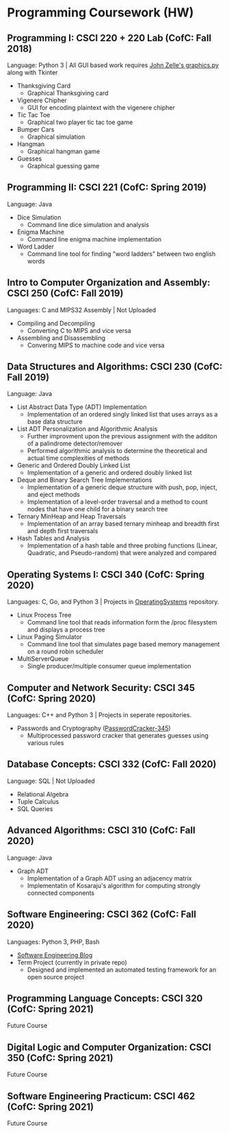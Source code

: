 # Programming Coursework (HW)

## Programming I: CSCI 220 + 220 Lab (CofC: Fall 2018)
  Language: Python 3
  | 
  All GUI based work requires [John Zelle's graphics.py](https://mcsp.wartburg.edu/zelle/python/) along with Tkinter
- Thanksgiving Card
   - Graphical Thanksgiving card
- Vigenere Chipher
   - GUI for encoding plaintext with the vigenere chipher
- Tic Tac Toe
   - Graphical two player tic tac toe game
- Bumper Cars
  - Graphical simulation
- Hangman
  - Graphical hangman game
- Guesses
  - Graphical guessing game

## Programming II: CSCI 221 (CofC: Spring 2019)
  Language: Java
- Dice Simulation
  - Command line dice simulation and analysis
- Enigma Machine
  - Command line enigma machine implementation
- Word Ladder
  - Command line tool for finding "word ladders" between two english words

## Intro to Computer Organization and Assembly: CSCI 250 (CofC: Fall 2019)
  Languages: C and MIPS32 Assembly | Not Uploaded
- Compiling and Decompiling
  - Converting C to MIPS and vice versa
- Assembling and Disassembling
  - Convering MIPS to machine code and vice versa
  
## Data Structures and Algorithms: CSCI 230 (CofC: Fall 2019)
  Language: Java
- List Abstract Data Type (ADT) Implementation
  - Implementation of an ordered singly linked list that uses arrays as a base data structure
- List ADT Personalization and Algorithmic Analysis
  - Further improvment upon the previous assignment with the additon of a palindrome detector/remover
  - Performed algorithmic analysis to determine the theoretical and actual time complexities of methods
- Generic and Ordered Doubly Linked List
  - Implementation of a generic and ordered doubly linked list
- Deque and Binary Search Tree Implementations
  - Implementation of a generic deque structure with push, pop, inject, and eject methods
  - Implementation of a level-order traversal and a method to count nodes that have one child for a binary search tree
- Ternary MinHeap and Heap Traversals
  - Implementation of an array based ternary minheap and breadth first and depth first traversals
- Hash Tables and Analysis
  - Implementation of a hash table and three probing functions (Linear, Quadratic, and Pseudo-random) that were analyzed and compared

## Operating Systems I: CSCI 340 (CofC: Spring 2020)
  Languages: C, Go, and Python 3 | Projects in [OperatingSystems](https://github.com/lukem1/OperatingSystems) repository.
  - Linux Process Tree
    - Command line tool that reads information form the /proc filesystem and displays a process tree
  - Linux Paging Simulator
    - Command line tool that simulates page based memory management on a round robin scheduler
  - MultiServerQueue
  	- Single producer/multiple consumer queue implementation
  
## Computer and Network Security: CSCI 345 (CofC: Spring 2020)
  Languages: C++ and Python 3 | Projects in seperate repositories.
- Passwords and Cryptography ([PasswordCracker-345](https://github.com/lukem1/PasswordCracker-345))
  - Multiprocessed password cracker that generates guesses using various rules
  
## Database Concepts: CSCI 332 (CofC: Fall 2020)
  Language: SQL | Not Uploaded
- Relational Algebra
- Tuple Calculus
- SQL Queries

## Advanced Algorithms: CSCI 310 (CofC: Fall 2020)
  Language: Java
  - Graph ADT
    - Implementation of a Graph ADT using an adjacency matrix
    - Implementatin of Kosaraju's algorithm for computing strongly connected components
  
## Software Engineering: CSCI 362 (CofC: Fall 2020)
  Languages: Python 3, PHP, Bash
  - [Software Engineering Blog](https://lukem1.github.io/tags/CSCI362/)
  - Term Project (currently in private repo)
  	- Designed and implemented an automated testing framework for an open source project
  	
## Programming Language Concepts: CSCI 320 (CofC: Spring 2021)
  Future Course
  
## Digital Logic and Computer Organization: CSCI 350 (CofC: Spring 2021)
  Future Course
  
## Software Engineering Practicum: CSCI 462 (CofC: Spring 2021)
  Future Course
